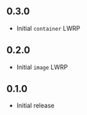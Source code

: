 ## 0.3.0

* Initial `container` LWRP

## 0.2.0

* Initial `image` LWRP

## 0.1.0

* Initial release
